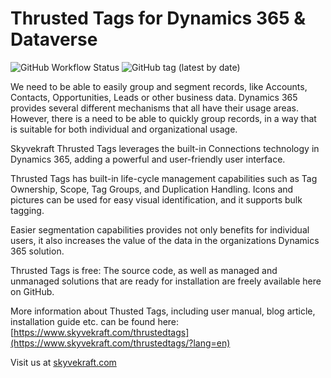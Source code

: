 # Thrusted Tags for Dynamics 365 & Dataverse

![GitHub Workflow Status](https://img.shields.io/github/workflow/status/Skyvekraft-AS/thrusted-tags/build) ![GitHub tag (latest by date)](https://img.shields.io/github/v/tag/Skyvekraft-As/thrusted-tags)

We need to be able to easily group and segment records, like Accounts, Contacts, Opportunities, Leads or other business data. Dynamics 365 provides several different mechanisms that all have their usage areas. However, there is a need to be able to quickly group records, in a way that is suitable for both individual and organizational usage.

Skyvekraft Thrusted Tags leverages the built-in Connections technology in Dynamics 365, adding a powerful and user-friendly user interface.

Thrusted Tags has built-in life-cycle management capabilities such as Tag Ownership, Scope, Tag Groups, and Duplication Handling. Icons and pictures can be used for easy visual identification, and it supports bulk tagging.

Easier segmentation capabilities provides not only benefits for individual users, it also increases the value of the data in the organizations Dynamics 365 solution.

Thrusted Tags is free: The source code, as well as managed and unmanaged solutions that are ready for installation are freely available here on GitHub.

More information about Thusted Tags, including user manual, blog article, installation guide etc. can be found here: [https://www.skyvekraft.com/thrustedtags](https://www.skyvekraft.com/thrustedtags/?lang=en) 

Visit us at [skyvekraft.com](https://skyvekraft.com/?lang=en)
